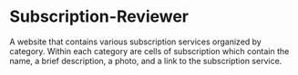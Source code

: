 # Subscription-Reviewer

A website that contains various subscription services organized by category. Within each category are cells of subscription which contain the name, a brief description, a photo, and a link to the subscription service. 
